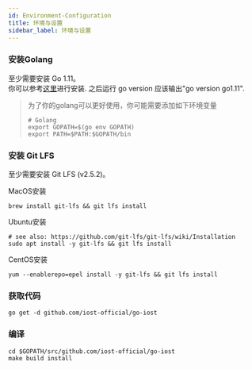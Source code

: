 ```yaml
---
id: Environment-Configuration
title: 环境与设置
sidebar_label: 环境与设置
---
```


### 安装Golang
至少需要安装 Go 1.11。   
你可以参考[这里](https://golang.org/doc/install)进行安装. 之后运行
go version
应该输出"go version go1.11".

> 为了你的golang可以更好使用，你可能需要添加如下环境变量
> ```
> # Golang
> export GOPATH=$(go env GOPATH)
> export PATH=$PATH:$GOPATH/bin
> ```

### 安装 Git LFS
至少需要安装 Git LFS (v2.5.2)。

MacOS安装
```
brew install git-lfs && git lfs install
```

Ubuntu安装
```
# see also: https://github.com/git-lfs/git-lfs/wiki/Installation
sudo apt install -y git-lfs && git lfs install
```

CentOS安装
```
yum --enablerepo=epel install -y git-lfs && git lfs install
```

### 获取代码

```
go get -d github.com/iost-official/go-iost
```

### 编译
```
cd $GOPATH/src/github.com/iost-official/go-iost
make build install
```
